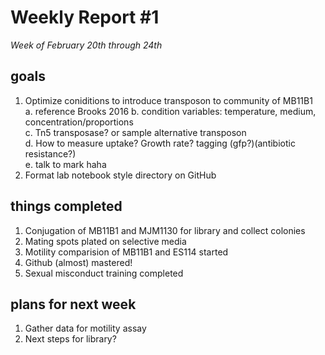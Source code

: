 # Weekly Report #1 
*Week of February 20th through 24th*
## goals
1. Optimize coniditions to introduce transposon to community of MB11B1  
  a. reference Brooks 2016
  b. condition variables: temperature, medium, concentration/proportions  
  c. Tn5 transposase? or sample alternative transposon  
  d. How to measure uptake? Growth rate? tagging (gfp?)(antibiotic resistance?)  
  e. talk to mark haha
2. Format lab notebook style directory on GitHub 


## things completed  
1. Conjugation of MB11B1 and MJM1130 for library and collect colonies
2. Mating spots plated on selective media  
3. Motility comparision of MB11B1 and ES114 started  
4. Github (almost) mastered!  
5. Sexual misconduct training completed

## plans for next week  
1. Gather data for motility assay
2. Next steps for library? 
